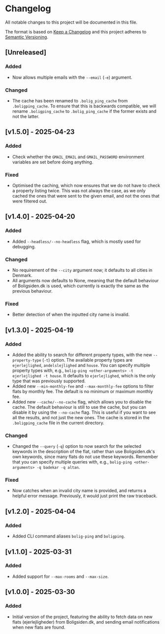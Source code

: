 # Changelog

All notable changes to this project will be documented in this file.

The format is based on [Keep a Changelog](http://keepachangelog.com/en/1.0.0/)
and this project adheres to [Semantic Versioning](http://semver.org/spec/v2.0.0.html).


## [Unreleased]
### Added
- Now allows multiple emails with the `--email` (`-e`) argument.

### Changed
- The cache has been renamed to `.bolig_ping_cache` from `.boligping_cache`. To ensure
  that this is backwards compatible, we will rename `.boligping_cache` to
  `.bolig_ping_cache` if the former exists and not the latter.


## [v1.5.0] - 2025-04-23
### Added
- Check whether the `GMAIL_EMAIL` and `GMAIL_PASSWORD` environment variables are set
  before doing anything.

### Fixed
- Optimised the caching, which now ensures that we do not have to check a property
  listing twice. This was not always the case, as we only cached the ones that were sent
  to the given email, and not the ones that were filtered out.


## [v1.4.0] - 2025-04-20
### Added
- Added `--headless/--no-headless` flag, which is mostly used for debugging.

### Changed
- No requirement of the `--city` argument now; it defaults to all cities in Denmark.
- All arguments now defaults to None, meaning that the default behaviour of
  Boligsiden.dk is used, which currently is exactly the same as the previous behaviour.

### Fixed
- Better detection of when the inputted city name is invalid.


## [v1.3.0] - 2025-04-19
### Added
- Added the ability to search for different property types, with the new
  `--property-type` (`-t`) option. The available property types are `ejerlejlighed`,
  `andelslejlighed` and `house`. You can specify multiple property types with, e.g.,
  `bolig-ping <other-arguments> -t ejerlejlighed -t house`. It defaults to
  `ejerlejlighed`, which is the only type that was previously supported.
- Added new `--min-monthly-fee` and `--max-monthly-fee` options to filter flats by
  monthly fee. The default is no minimum or maximum monthly fee.
- Added new `--cache/--no-cache` flag, which allows you to disable the cache. The
  default behaviour is still to use the cache, but you can disable it by using the
  `--no-cache` flag. This is useful if you want to see all the results, and not just the
  new ones. The cache is stored in the `.boligping_cache` file in the current directory.

### Changed
- Changed the `--query` (`-q`) option to now search for the selected keywords in the
  description of the flat, rather than use Boligsiden.dk's own keywords, since many
  flats do not use these keywords. Remember that you can specify multiple queries with,
  e.g., `bolig-ping <other-arguments> -q badekar -q altan`.

### Fixed
- Now catches when an invalid city name is provided, and returns a helpful error
  message. Previously, it would just print the raw traceback.


## [v1.2.0] - 2025-04-04
### Added
- Added CLI command aliases `bolig-ping` and `boligping`.


## [v1.1.0] - 2025-03-31
### Added
- Added support for `--max-rooms` and `--max-size`.


## [v1.0.0] - 2025-03-30
### Added
- Initial version of the project, featuring the ability to fetch data on new flats
  (ejerlejligheder) from Boligsiden.dk, and sending email notifications when new
  flats are found.
